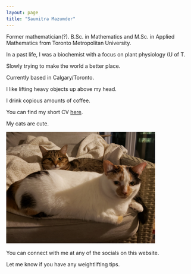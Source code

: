 ```yaml
---
layout: page
title: "Saumitra Mazumder"
---
```


Former mathematician(?). B.Sc. in Mathematics and M.Sc. in Applied Mathematics from Toronto Metropolitan University.

In a past life, I was a biochemist with a focus on plant physiology (U of T. 

Slowly trying to make the world a better place. 

Currently based in Calgary/Toronto. 

I like lifting heavy objects up above my head.  

I drink copious amounts of coffee. 

You can find my short CV [here](/assets/SAMazumderWeb.pdf).

My cats are cute.

<img src="/assets/cats.jpg" width="400" height="300">

You can connect with me at any of the socials on this website. 

Let me know if you have any weightlifting tips. 
